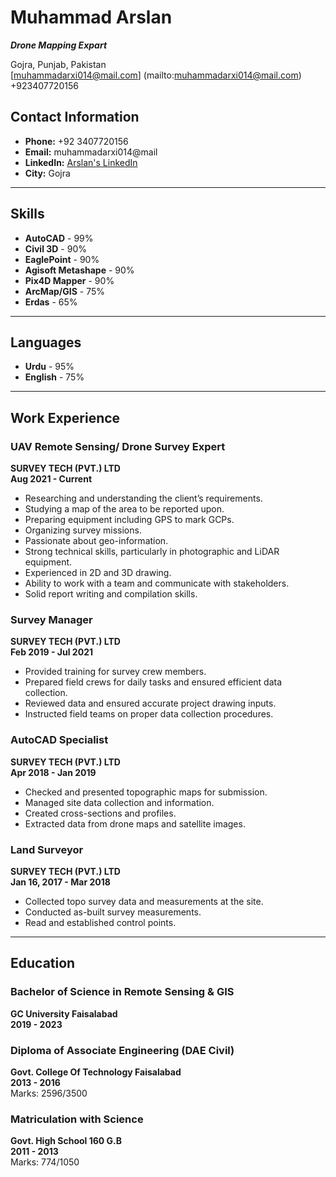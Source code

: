 # Muhammad Arslan
***Drone Mapping Expart***

Gojra, Punjab, Pakistan  
[muhammadarxi014@mail.com]
(mailto:muhammadarxi014@mail.com)  
+923407720156  

## Contact Information
- **Phone:** +92 3407720156  
- **Email:** muhammadarxi014@mail   
- **LinkedIn:** [Arslan's LinkedIn](https://www.linkedin.com/in/choudary-arslan-885b60158/)  
- **City:** Gojra  

---

## Skills
- **AutoCAD** - 99%
- **Civil 3D** - 90%
- **EaglePoint** - 90%
- **Agisoft Metashape** - 90%
- **Pix4D Mapper** - 90%
- **ArcMap/GIS** - 75%
- **Erdas** - 65%

---

## Languages
- **Urdu** - 95%
- **English** - 75%

---

## Work Experience

### UAV Remote Sensing/ Drone Survey Expert  
**SURVEY TECH (PVT.) LTD**  
**Aug 2021 - Current**  
- Researching and understanding the client’s requirements.
- Studying a map of the area to be reported upon.
- Preparing equipment including GPS to mark GCPs.
- Organizing survey missions.
- Passionate about geo-information.
- Strong technical skills, particularly in photographic and LiDAR equipment.
- Experienced in 2D and 3D drawing.
- Ability to work with a team and communicate with stakeholders.
- Solid report writing and compilation skills.

### Survey Manager  
**SURVEY TECH (PVT.) LTD**  
**Feb 2019 - Jul 2021**  
- Provided training for survey crew members.
- Prepared field crews for daily tasks and ensured efficient data collection.
- Reviewed data and ensured accurate project drawing inputs.
- Instructed field teams on proper data collection procedures.

### AutoCAD Specialist  
**SURVEY TECH (PVT.) LTD**  
**Apr 2018 - Jan 2019**  
- Checked and presented topographic maps for submission.
- Managed site data collection and information.
- Created cross-sections and profiles.
- Extracted data from drone maps and satellite images.

### Land Surveyor  
**SURVEY TECH (PVT.) LTD**  
**Jan 16, 2017 - Mar 2018**  
- Collected topo survey data and measurements at the site.
- Conducted as-built survey measurements.
- Read and established control points.

---

## Education

### **Bachelor of Science in Remote Sensing & GIS**  
**GC University Faisalabad**  
**2019 - 2023**

### **Diploma of Associate Engineering (DAE Civil)**  
**Govt. College Of Technology Faisalabad**  
**2013 - 2016**  
Marks: 2596/3500

### **Matriculation with Science**  
**Govt. High School 160 G.B**  
**2011 - 2013**  
Marks: 774/1050

